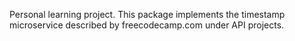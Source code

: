 Personal learning project. This package implements the timestamp microservice described by freecodecamp.com under API projects.
